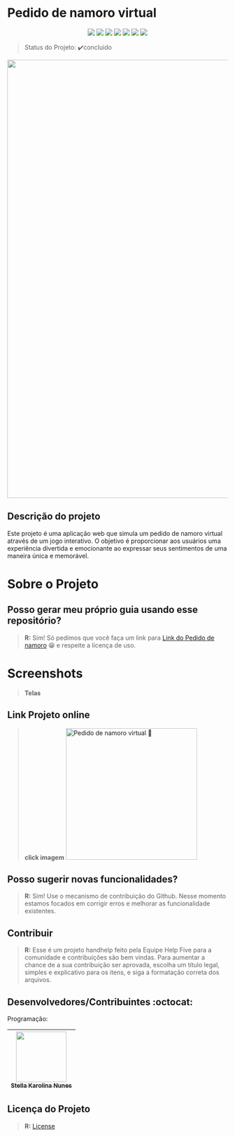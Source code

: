 # Pedido de namoro virtual

<p align="center">
  <img src="https://img.shields.io/static/v1?label=html&message=html&color=blue&style=for-the-badge&logo=html"/>
    <img src="https://img.shields.io/static/v1?label=css&message=css&color=blue&style=for-the-badge&logo=css"/>
    <img src="https://img.shields.io/static/v1?label=js&message=js&color=blue&style=for-the-badge&logo=js"/>
  <img src="https://img.shields.io/static/v1?label=Netlify&message=deploy&color=blue&style=for-the-badge&logo=netlify"/>
  <img src="http://img.shields.io/static/v1?label=License&message=MIT&color=green&style=for-the-badge"/>
  <img src="http://img.shields.io/static/v1?label=TESTES&message=%3E2.0&color=red&style=for-the-badge"/>
   <img src="http://img.shields.io/static/v1?label=STATUS&message=concluido&color=GREEN&style=for-the-badge"/>
</p>

> Status do Projeto: :heavy_check_mark:concluido

<p style="text-align: center;">
  <img src="https://github.com/StellaKarolinaNunes/Pedido-de-namoro/assets/118007989/8ec087c7-e055-4a6c-9459-23a2d7078187" width="1000" />
</p>



## Descrição do projeto 

Este projeto é uma aplicação web que simula um pedido de namoro virtual através de um jogo interativo. O objetivo é proporcionar aos usuários uma experiência divertida e emocionante ao expressar seus sentimentos de uma maneira única e memorável.

# Sobre o Projeto

## Posso gerar meu próprio guia usando esse repositório?
> **R:** Sim! Só pedimos que você faça um link para [Link do Pedido de namoro](https://github.com/StellaKarolinaNunes/Pedido-de-namoro/)  😁 e respeite a licença de uso.

# Screenshots

> **Telas**


## **Link Projeto online** 
> **click imagem** <a href="https://pedidodenamorovirtual.netlify.app/" target="_blank"> <img src="https://github.com/StellaKarolinaNunes/Projeto_Integrador_Handhelp/assets/118007989/2373027a-365f-4463-83c4-b84258d97d80" width="300" alt="Pedido de namoro virtual 🤝"> </a>

## Posso sugerir novas funcionalidades?
> **R:** Sim! Use o mecanismo de contribuição do Github. Nesse momento estamos focados em corrigir erros e melhorar as funcionalidade existentes.

## Contribuir

> **R:** Esse é um projeto handhelp feito pela Equipe Help Five para a comunidade e contribuições são bem vindas. Para aumentar a chance de a sua contribuição ser aprovada, escolha um título legal, simples e explicativo para os itens, e siga a formatação correta dos arquivos.


## Desenvolvedores/Contribuintes :octocat:

 Programação:
 
| [<img src= "https://github.com/StellaKarolinaNunes.png" width=115><br><sub>Stella Karolina Nunes</sub>](https://github.com/StellaKarolinaNunes) 
| :---: | 

## Licença do Projeto

> **R:** [License](./License)
